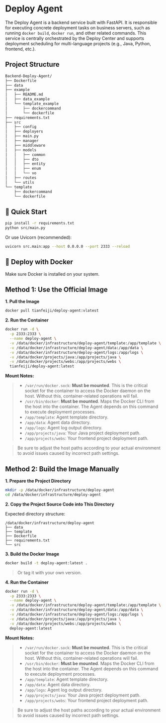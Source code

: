 # Deploy Agent

The Deploy Agent is a backend service built with FastAPI. It is responsible for executing concrete deployment tasks on business servers, such as running `docker build`, `docker run`, and other related commands. This service is centrally orchestrated by the Deploy Center and supports deployment scheduling for multi-language projects (e.g., Java, Python, frontend, etc.).

## Project Structure
```bash
Backend-Deploy-Agent/
├── Dockerfile
├── data
├── example
│   ├── README.md
│   ├── data_example
│   └── template_example
│       ├── dockercommand
│       └── dockerfile
├── requirements.txt
├── src
│   ├── config
│   ├── deployers
│   ├── main.py
│   ├── manager
│   ├── middleware
│   ├── models
│   │   ├── common
│   │   ├── dto
│   │   ├── entity
│   │   ├── enum
│   │   └── vo
│   ├── routes
│   └── utils
└── template
    ├── dockercommand
    └── dockerfile
```

## 🚀 Quick Start

```bash
pip install -r requirements.txt
python src/main.py
```

Or use Uvicorn (recommended):

```bash
uvicorn src.main:app --host 0.0.0.0 --port 2333 --reload
```

## 🐳 Deploy with Docker

Make sure Docker is installed on your system.

## Method 1: Use the Official Image

**1. Pull the Image**
```bash
docker pull tianfeiji/deploy-agent:vlatest
```

**2. Run the Container**
```bash
docker run -d \
  -p 2333:2333 \
  --name deploy-agent \
  -v /data/docker/infrastructure/deploy-agent/template:/app/template \
  -v /data/docker/infrastructure/deploy-agent/data:/app/data \
  -v /data/docker/infrastructure/deploy-agent/logs:/app/logs \
  -v /data/docker/projects/java:/app/projects/java \
  -v /data/docker/projects/webs:/app/projects/webs \
  tianfeiji/deploy-agent:latest
```

**Mount Notes:**  
> - `/var/run/docker.sock`: **Must be mounted**. This is the critical socket for the container to access the Docker daemon on the host. Without this, container-related operations will fail.
> - `/usr/bin/docker`: **Must be mounted**. Maps the Docker CLI from the host into the container. The Agent depends on this command to execute deployment processes.
> - `/app/template`: Agent template directory.
> - `/app/data`: Agent data directory.
> - `/app/logs`: Agent log output directory.
> - `/app/projects/java`: Your Java project deployment path.
> - `/app/projects/webs`: Your frontend project deployment path.

> Be sure to adjust the host paths according to your actual environment to avoid issues caused by incorrect path settings.

## Method 2: Build the Image Manually

**1. Prepare the Project Directory**
```bash
mkdir -p /data/docker/infrastructure/deploy-agent
cd /data/docker/infrastructure/deploy-agent
```

**2. Copy the Project Source Code into This Directory**

Expected directory structure:

```
/data/docker/infrastructure/deploy-agent
├── data
├── template
├── Dockerfile
├── requirements.txt
└── src
```

**3. Build the Docker Image**
```bash
docker build -t deploy-agent:latest .
```

> Or tag it with your own version.

**4. Run the Container**
```bash
docker run -d \
  -p 2333:2333 \
  --name deploy-agent \
  -v /data/docker/infrastructure/deploy-agent/template:/app/template \
  -v /data/docker/infrastructure/deploy-agent/data:/app/data \
  -v /data/docker/infrastructure/deploy-agent/logs:/app/logs \
  -v /data/docker/projects/java:/app/projects/java \
  -v /data/docker/projects/webs:/app/projects/webs \
  deploy-agent:latest
```

**Mount Notes:**  
> - `/var/run/docker.sock`: **Must be mounted**. This is the critical socket for the container to access the Docker daemon on the host. Without this, container-related operations will fail.
> - `/usr/bin/docker`: **Must be mounted**. Maps the Docker CLI from the host into the container. The Agent depends on this command to execute deployment processes.
> - `/app/template`: Agent template directory.
> - `/app/data`: Agent data directory.
> - `/app/logs`: Agent log output directory.
> - `/app/projects/java`: Your Java project deployment path.
> - `/app/projects/webs`: Your frontend project deployment path.

> Be sure to adjust the host paths according to your actual environment to avoid issues caused by incorrect path settings.